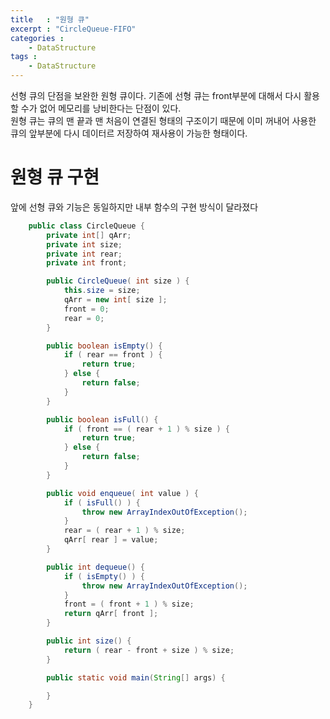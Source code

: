 ```yaml
---
title   : "원형 큐"
excerpt : "CircleQueue-FIFO"
categories : 
    - DataStructure
tags :
    - DataStructure
---
```


선형 큐의 단점을 보완한 원형 큐이다. 기존에 선형 큐는 front부분에 대해서 다시 활용할 수가 없어 메모리를 낭비한다는 단점이 있다.  
원형 큐는 큐의 맨 끝과 맨 처음이 연결된 형태의 구조이기 때문에 이미 꺼내어 사용한 큐의 앞부분에 다시 데이터르 저장하여 재사용이 가능한 형태이다.  

# 원형 큐 구현  
앞에 선형 큐와 기능은 동일하지만 내부 함수의 구현 방식이 달라졌다  


```Java
    public class CircleQueue {
        private int[] qArr;
        private int size;
        private int rear;
        private int front;

        public CircleQueue( int size ) {
            this.size = size;
            qArr = new int[ size ];
            front = 0;
            rear = 0;
        }

        public boolean isEmpty() {
            if ( rear == front ) {
                return true;
            } else {
                return false;
            }
        }

        public boolean isFull() {
            if ( front == ( rear + 1 ) % size ) {
                return true;
            } else {
                return false;
            }
        }

        public void enqueue( int value ) {
            if ( isFull() ) {
                throw new ArrayIndexOutOfException();
            }
            rear = ( rear + 1 ) % size;
            qArr[ rear ] = value;
        }

        public int dequeue() {
            if ( isEmpty() ) {
                throw new ArrayIndexOutOfException();
            }
            front = ( front + 1 ) % size;
            return qArr[ front ];
        }

        public int size() {
            return ( rear - front + size ) % size; 
        }

        public static void main(String[] args) {

        }
    }
```